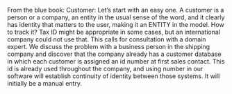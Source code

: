 ﻿From the blue book:
Customer: Let’s start with an easy one. A customer is a person or a company, an entity
in the usual sense of the word, and it clearly has identity that matters to the user, making it
an ENTITY in the model. How to track it? Tax ID might be appropriate in some cases, but an
international company could not use that. This calls for consultation with a domain expert.
We discuss the problem with a business person in the shipping company and discover that
the company already has a customer database in which each customer is assigned an id
number at first sales contact. This id is already used throughout the company, and using
number in our software will establish continuity of identity between those systems. It will
initially be a manual entry.

